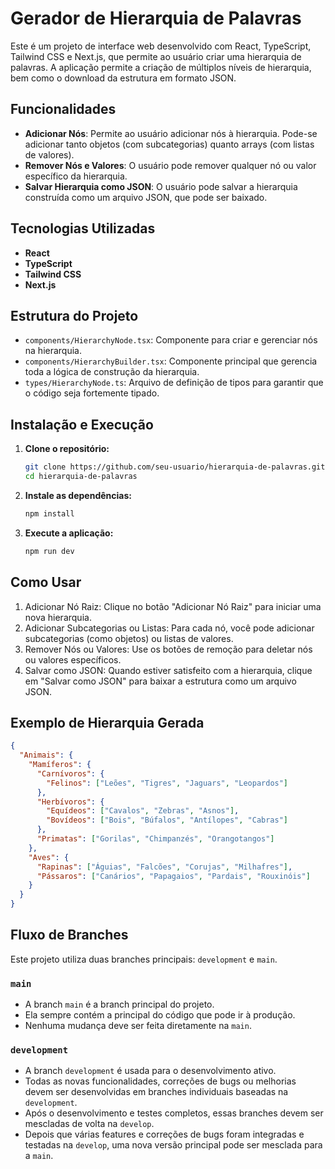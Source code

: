 # Gerador de Hierarquia de Palavras

Este é um projeto de interface web desenvolvido com React, TypeScript, Tailwind CSS e Next.js, que permite ao usuário criar uma hierarquia de palavras. A aplicação permite a criação de múltiplos níveis de hierarquia, bem como o download da estrutura em formato JSON.

## Funcionalidades

- **Adicionar Nós**: Permite ao usuário adicionar nós à hierarquia. Pode-se adicionar tanto objetos (com subcategorias) quanto arrays (com listas de valores).
- **Remover Nós e Valores**: O usuário pode remover qualquer nó ou valor específico da hierarquia.
- **Salvar Hierarquia como JSON**: O usuário pode salvar a hierarquia construída como um arquivo JSON, que pode ser baixado.

## Tecnologias Utilizadas

- **React**
- **TypeScript**
- **Tailwind CSS**
- **Next.js**

## Estrutura do Projeto

- `components/HierarchyNode.tsx`: Componente para criar e gerenciar nós na hierarquia.
- `components/HierarchyBuilder.tsx`: Componente principal que gerencia toda a lógica de construção da hierarquia.
- `types/HierarchyNode.ts`: Arquivo de definição de tipos para garantir que o código seja fortemente tipado.

## Instalação e Execução

1. **Clone o repositório:**

   ```bash
   git clone https://github.com/seu-usuario/hierarquia-de-palavras.git
   cd hierarquia-de-palavras
   ```

2. **Instale as dependências:**

   ```bash
   npm install
   ```

3. **Execute a aplicação:**

   ```bash
   npm run dev
   ```

## Como Usar

1. Adicionar Nó Raiz: Clique no botão "Adicionar Nó Raiz" para iniciar uma nova hierarquia.
2. Adicionar Subcategorias ou Listas: Para cada nó, você pode adicionar subcategorias (como objetos) ou listas de valores.
3. Remover Nós ou Valores: Use os botões de remoção para deletar nós ou valores específicos.
4. Salvar como JSON: Quando estiver satisfeito com a hierarquia, clique em "Salvar como JSON" para baixar a estrutura como um arquivo JSON.

## Exemplo de Hierarquia Gerada

```json
{
  "Animais": {
    "Mamíferos": {
      "Carnívoros": {
        "Felinos": ["Leões", "Tigres", "Jaguars", "Leopardos"]
      },
      "Herbívoros": {
        "Equídeos": ["Cavalos", "Zebras", "Asnos"],
        "Bovídeos": ["Bois", "Búfalos", "Antílopes", "Cabras"]
      },
      "Primatas": ["Gorilas", "Chimpanzés", "Orangotangos"]
    },
    "Aves": {
      "Rapinas": ["Águias", "Falcões", "Corujas", "Milhafres"],
      "Pássaros": ["Canários", "Papagaios", "Pardais", "Rouxinóis"]
    }
  }
}
```

## Fluxo de Branches

Este projeto utiliza duas branches principais: `development` e `main`.

### `main`

- A branch `main` é a branch principal do projeto.
- Ela sempre contém a principal do código que pode ir à produção.
- Nenhuma mudança deve ser feita diretamente na `main`.

### `development`

- A branch `development` é usada para o desenvolvimento ativo.
- Todas as novas funcionalidades, correções de bugs ou melhorias devem ser desenvolvidas em branches individuais baseadas na `development`.
- Após o desenvolvimento e testes completos, essas branches devem ser mescladas de volta na `develop`.
- Depois que várias features e correções de bugs foram integradas e testadas na `develop`, uma nova versão principal pode ser mesclada para a `main`.
